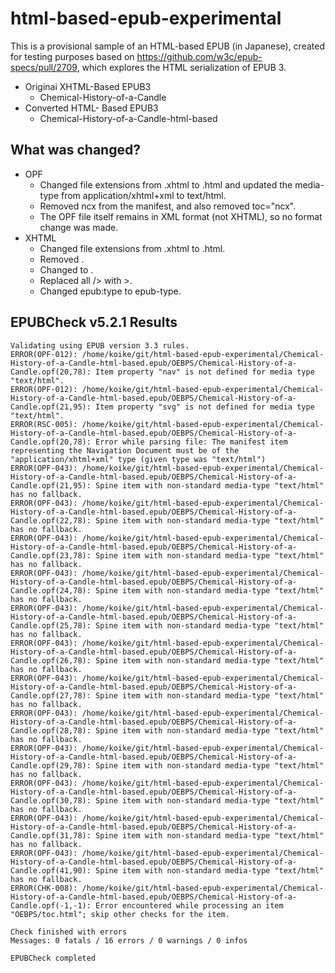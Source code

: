 # html-based-epub-experimental
This is a provisional sample of an HTML-based EPUB (in Japanese), created for testing purposes based on https://github.com/w3c/epub-specs/pull/2709, which explores the HTML serialization of EPUB 3.

* Originai XHTML-Based EPUB3
  * Chemical-History-of-a-Candle
* Converted HTML- Based EPUB3
  * Chemical-History-of-a-Candle-html-based

## What was changed?
* OPF
  * Changed file extensions from .xhtml to .html and updated the media-type from application/xhtml+xml to text/html.
  * Removed ncx from the manifest, and also removed toc="ncx".
  * The OPF file itself remains in XML format (not XHTML), so no format change was made.
* XHTML
  * Changed file extensions from .xhtml to .html.
  * Removed <?xml version="1.0" encoding="utf-8"?>.
  * Changed <html xmlns="http://www.w3.org/1999/xhtml" xmlns:epub="http://www.idpf.org/2007/ops" xml:lang="ja"> to <html lang="ja">.
  * Replaced all /> with >.
  * Changed epub:type to epub-type.

## EPUBCheck v5.2.1 Results
~~~
Validating using EPUB version 3.3 rules.
ERROR(OPF-012): /home/koike/git/html-based-epub-experimental/Chemical-History-of-a-Candle-html-based.epub/OEBPS/Chemical-History-of-a-Candle.opf(20,78): Item property "nav" is not defined for media type "text/html".
ERROR(OPF-012): /home/koike/git/html-based-epub-experimental/Chemical-History-of-a-Candle-html-based.epub/OEBPS/Chemical-History-of-a-Candle.opf(21,95): Item property "svg" is not defined for media type "text/html".
ERROR(RSC-005): /home/koike/git/html-based-epub-experimental/Chemical-History-of-a-Candle-html-based.epub/OEBPS/Chemical-History-of-a-Candle.opf(20,78): Error while parsing file: The manifest item representing the Navigation Document must be of the "application/xhtml+xml" type (given type was "text/html")
ERROR(OPF-043): /home/koike/git/html-based-epub-experimental/Chemical-History-of-a-Candle-html-based.epub/OEBPS/Chemical-History-of-a-Candle.opf(21,95): Spine item with non-standard media-type "text/html" has no fallback.
ERROR(OPF-043): /home/koike/git/html-based-epub-experimental/Chemical-History-of-a-Candle-html-based.epub/OEBPS/Chemical-History-of-a-Candle.opf(22,78): Spine item with non-standard media-type "text/html" has no fallback.
ERROR(OPF-043): /home/koike/git/html-based-epub-experimental/Chemical-History-of-a-Candle-html-based.epub/OEBPS/Chemical-History-of-a-Candle.opf(23,78): Spine item with non-standard media-type "text/html" has no fallback.
ERROR(OPF-043): /home/koike/git/html-based-epub-experimental/Chemical-History-of-a-Candle-html-based.epub/OEBPS/Chemical-History-of-a-Candle.opf(24,78): Spine item with non-standard media-type "text/html" has no fallback.
ERROR(OPF-043): /home/koike/git/html-based-epub-experimental/Chemical-History-of-a-Candle-html-based.epub/OEBPS/Chemical-History-of-a-Candle.opf(25,78): Spine item with non-standard media-type "text/html" has no fallback.
ERROR(OPF-043): /home/koike/git/html-based-epub-experimental/Chemical-History-of-a-Candle-html-based.epub/OEBPS/Chemical-History-of-a-Candle.opf(26,78): Spine item with non-standard media-type "text/html" has no fallback.
ERROR(OPF-043): /home/koike/git/html-based-epub-experimental/Chemical-History-of-a-Candle-html-based.epub/OEBPS/Chemical-History-of-a-Candle.opf(27,78): Spine item with non-standard media-type "text/html" has no fallback.
ERROR(OPF-043): /home/koike/git/html-based-epub-experimental/Chemical-History-of-a-Candle-html-based.epub/OEBPS/Chemical-History-of-a-Candle.opf(28,78): Spine item with non-standard media-type "text/html" has no fallback.
ERROR(OPF-043): /home/koike/git/html-based-epub-experimental/Chemical-History-of-a-Candle-html-based.epub/OEBPS/Chemical-History-of-a-Candle.opf(29,78): Spine item with non-standard media-type "text/html" has no fallback.
ERROR(OPF-043): /home/koike/git/html-based-epub-experimental/Chemical-History-of-a-Candle-html-based.epub/OEBPS/Chemical-History-of-a-Candle.opf(30,78): Spine item with non-standard media-type "text/html" has no fallback.
ERROR(OPF-043): /home/koike/git/html-based-epub-experimental/Chemical-History-of-a-Candle-html-based.epub/OEBPS/Chemical-History-of-a-Candle.opf(31,78): Spine item with non-standard media-type "text/html" has no fallback.
ERROR(OPF-043): /home/koike/git/html-based-epub-experimental/Chemical-History-of-a-Candle-html-based.epub/OEBPS/Chemical-History-of-a-Candle.opf(41,90): Spine item with non-standard media-type "text/html" has no fallback.
ERROR(CHK-008): /home/koike/git/html-based-epub-experimental/Chemical-History-of-a-Candle-html-based.epub/OEBPS/Chemical-History-of-a-Candle.opf(-1,-1): Error encountered while processing an item "OEBPS/toc.html"; skip other checks for the item.

Check finished with errors
Messages: 0 fatals / 16 errors / 0 warnings / 0 infos

EPUBCheck completed
~~~